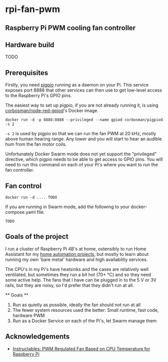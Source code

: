 # rpi-fan-pwm

## Raspberry Pi PWM cooling fan controller

## Hardware build
TODO

## Prerequisites
Firstly, you need [pigpio](http://abyz.me.uk/rpi/pigpio/index.html) running as a daemon on your Pi. This service exposes port 8888 that other services can then use to get low-level access to the Raspberry Pi's GPIO pins.

The easiest way to set up pigpio, if you are not already running it, is using [corbosman/node-red-gpiod](https://github.com/corbosman/node-red-gpiod)'s Docker image.

```
docker run -d -p 8888:8888 --privileged --name gpiod corbosman/pigpiod -s 2
```

`-s 2` is used by pigpio so that we can run the fan PWM at 20 kHz, mostly above human hearing range. Any lower and you will start to hear an audible hum from the fan motor coils.

Unfortunately Docker Swarm mode does not yet support the "privileged" directive, which pigpio needs to be able to get access to GPIO pins. You will need to run this command on each of your Pi's where you want to run the fan controller.

## Fan control

```
docker run -d .... TODO
```

If you are running in Swarm mode, add the following to your docker-compose.yaml file:

```
TODO
```

## Goals of the project
I run a cluster of Raspberry Pi 4B's at home, ostensibly to run Home Assistant for my [home automation projects](TODO), but mostly to learn about running my own 'bare metal' hardware and high availability services.

The CPU's in my Pi's have heatsinks and the cases are relatively well ventilated, but sometimes they run a bit hot (70+ °C) and so they need some active help. The fans that I have can be plugged in to the 5 V or 3V rails, but they are noisy, so I'd prefer that they didn't run at all.

** Goals **
1. Run as quietly as possible, ideally the fan should not run at all
2. The fewer system resources used the better: Small runtime, fast code, hardware PWM
3. Run as a Docker Service on each of the Pi's, let Swarm manage them

## Acknowledgements
- [Instructables: PWM Regulated Fan Based on CPU Temperature for Raspberry Pi](https://www.instructables.com/id/PWM-Regulated-Fan-Based-on-CPU-Temperature-for-Ras/)
